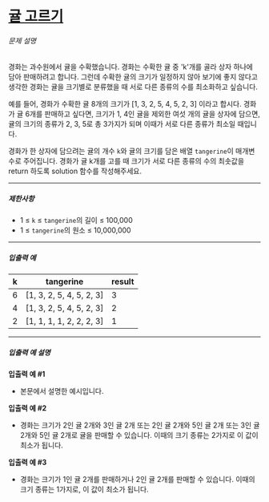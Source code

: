 # [귤 고르기](https://school.programmers.co.kr/learn/courses/30/lessons/138476)


###### 문제 설명


경화는 과수원에서 귤을 수확했습니다. 경화는 수확한 귤 중 'k'개를 골라 상자 하나에 담아 판매하려고 합니다. 그런데 수확한 귤의 크기가 일정하지 않아 보기에 좋지 않다고 생각한 경화는 귤을 크기별로 분류했을 때 서로 다른 종류의 수를 최소화하고 싶습니다.


예를 들어, 경화가 수확한 귤 8개의 크기가 \[1, 3, 2, 5, 4, 5, 2, 3] 이라고 합시다. 경화가 귤 6개를 판매하고 싶다면, 크기가 1, 4인 귤을 제외한 여섯 개의 귤을 상자에 담으면, 귤의 크기의 종류가 2, 3, 5로 총 3가지가 되며 이때가 서로 다른 종류가 최소일 때입니다.


경화가 한 상자에 담으려는 귤의 개수 `k`와 귤의 크기를 담은 배열 `tangerine`이 매개변수로 주어집니다. 경화가 귤 k개를 고를 때 크기가 서로 다른 종류의 수의 최솟값을 return 하도록 solution 함수를 작성해주세요.




---


##### 제한사항


* 1 ≤ `k` ≤ `tangerine`의 길이 ≤ 100,000
* 1 ≤ `tangerine`의 원소 ≤ 10,000,000




---


##### 입출력 예




| k | tangerine | result |
| --- | --- | --- |
| 6 | \[1, 3, 2, 5, 4, 5, 2, 3] | 3 |
| 4 | \[1, 3, 2, 5, 4, 5, 2, 3] | 2 |
| 2 | \[1, 1, 1, 1, 2, 2, 2, 3] | 1 |




---


##### 입출력 예 설명


**입출력 예 \#1**


* 본문에서 설명한 예시입니다.


**입출력 예 \#2**


* 경화는 크기가 2인 귤 2개와 3인 귤 2개 또는 2인 귤 2개와 5인 귤 2개 또는 3인 귤 2개와 5인 귤 2개로 귤을 판매할 수 있습니다. 이때의 크기 종류는 2가지로 이 값이 최소가 됩니다.


**입출력 예 \#3**


* 경화는 크기가 1인 귤 2개를 판매하거나 2인 귤 2개를 판매할 수 있습니다. 이때의 크기 종류는 1가지로, 이 값이 최소가 됩니다.




